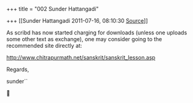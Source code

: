 +++
title = "002 Sunder Hattangadi"

+++
[[Sunder Hattangadi	2011-07-16, 08:10:30 [Source](https://groups.google.com/g/samskrita/c/cY2bUvHMH98)]]



As scribd has now started charging for downloads (unless one uploads some other text as exchange), one may consider going to the recommended site directly at:



<http://www.chitrapurmath.net/sanskrit/sanskrit_Iesson.asp>





Regards,



sunder``



